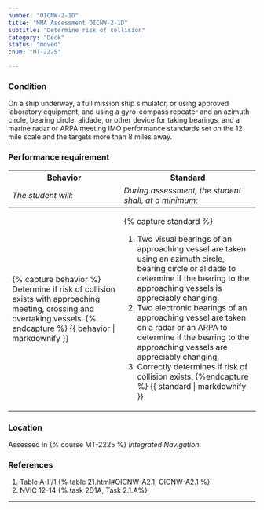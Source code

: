 ```yaml
---
number: "OICNW-2-1D"
title: "MMA Assessment OICNW-2-1D"
subtitle: "Determine risk of collision"
category: "Deck"
status: "moved"
cnum: "MT-2225"

---
```

### Condition

On a ship underway, a full mission ship simulator, or using approved laboratory equipment, and using a gyro-compass repeater and an azimuth circle, bearing circle, alidade, or other device for taking bearings, and a marine radar or ARPA meeting IMO performance standards set on the 12 mile scale and the targets more than 8 miles away.

### Performance requirement 

<table width='100%' class='Guidelines'>
 <thead>
 <tr>
     <th class='thirty'>Behavior</th>
     <th class='seventy'>Standard</th>
 </tr>
 <tr>
     <td><em>The student will:</em></td>
     <td><em>During assessment, the student shall, at a minimum:</em></td>
 </tr>
 </thead>
 <tbody>
 

<tr><td>

{% capture behavior %}
Determine if risk of collision exists with approaching meeting, crossing and overtaking vessels.
{% endcapture %}
{{ behavior | markdownify }}

</td><td>

{% capture standard %}
1. Two visual bearings of an approaching vessel are taken using an azimuth circle, bearing circle or alidade to determine if the bearing to the approaching vessels is appreciably changing.
2. Two electronic bearings of an approaching vessel are taken on a radar or an ARPA to determine if the bearing to the approaching vessels are appreciably changing.
3. Correctly determines if risk of collision exists.
{%endcapture %}
{{ standard | markdownify }}

</td></tr>



 </tbody>
 </table>

### Location

Assessed in  {% course  MT-2225 %}  *Integrated Navigation*.

### References

1.  Table A-II/1 {% table 21.html#OICNW-A2.1, OICNW-A2.1 %}
1.  NVIC 12-14 {% task 2D1A, Task 2.1.A%}

***

